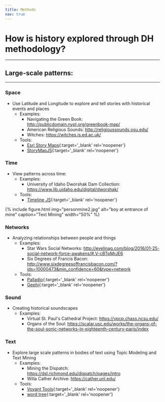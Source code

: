 ```yaml
---
title: Methods
nav: true
---
```


# How is history explored through DH methodology?

---

## Large-scale patterns:

---

### Space
- Use Latitude and Longitude to explore and tell stories with historical events and places 
    - Examples: 
        - Navigating the Green Book: <http://publicdomain.nypl.org/greenbook-map/>
        - American Religious Sounds: <http://religioussounds.osu.edu/>
        - Witches: <https://witches.is.ed.ac.uk/>
    - Tools:
        - [Esri Story Maps](https://storymaps-classic.arcgis.com/en/gallery/#s=30){:target='_blank' rel='noopener'}
        - [StoryMapJS](https://storymap.knightlab.com/){:target='_blank' rel='noopener'}

### Time
- View patterns across time:
    - Examples:
        - University of Idaho Dworshak Dam Collection: <https://www.lib.uidaho.edu/digital/dworshak/>
    - Tools:
        - [Timeline JS](https://timeline.knightlab.com/){:target='_blank' rel='noopener'}

{% include figure.html img="personmine2.jpg" alt="boy at entrance of mine" caption="Text Mining" width="50%" %}

### Networks
- Analyzing relationships between people and things
    - Examples:
        - Star Wars Social Networks: <http://evelinag.com/blog/2016/01-25-social-network-force-awakens/#.V-cBTpMrJE6>
        - Six Degrees of Francis Bacon: <http://www.sixdegreesoffrancisbacon.com/?ids=10000473&min_confidence=60&type=network>
    - Tools: 
        - [Palladio](http://hdlab.stanford.edu/palladio/){:target='_blank' rel='noopener'}
        - [Gephi](https://gephi.org/){:target='_blank' rel='noopener'}

### Sound
- Creating historical soundscapes
    - Examples:
        - Virtual St. Paul's Cathedral Project: <https://vpcp.chass.ncsu.edu/>
        - Organs of the Soul: <https://scalar.usc.edu/works/the-organs-of-the-soul-sonic-networks-in-eighteenth-century-paris/index>

### Text
- Explore large scale patterns in bodies of text using Topic Modeling and Text Mining
    - Examples:
        - Mining the Dispatch: <https://dsl.richmond.edu/dispatch/pages/intro>
        - Willa Cather Archive: <https://cather.unl.edu/>
    - Tools:
        - [Voyant Tools](https://voyant-tools.org/){:target='_blank' rel='noopener'}
        - [word tree](https://www.jasondavies.com/wordtree/){:target='_blank' rel='noopener'}
